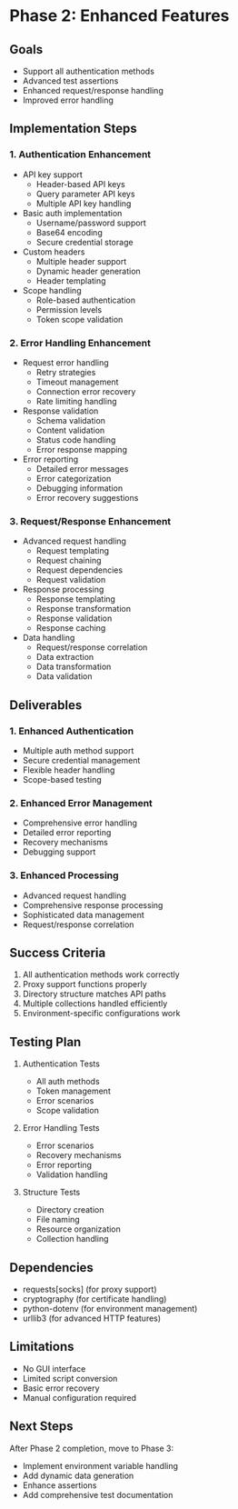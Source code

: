# Phase 2: Enhanced Features

## Goals
- Support all authentication methods
- Advanced test assertions
- Enhanced request/response handling
- Improved error handling

## Implementation Steps

### 1. Authentication Enhancement
- API key support
  - Header-based API keys
  - Query parameter API keys
  - Multiple API key handling
- Basic auth implementation
  - Username/password support
  - Base64 encoding
  - Secure credential storage
- Custom headers
  - Multiple header support
  - Dynamic header generation
  - Header templating
- Scope handling
  - Role-based authentication
  - Permission levels
  - Token scope validation

### 2. Error Handling Enhancement
- Request error handling
  - Retry strategies
  - Timeout management
  - Connection error recovery
  - Rate limiting handling
- Response validation
  - Schema validation
  - Content validation
  - Status code handling
  - Error response mapping
- Error reporting
  - Detailed error messages
  - Error categorization
  - Debugging information
  - Error recovery suggestions

### 3. Request/Response Enhancement
- Advanced request handling
  - Request templating
  - Request chaining
  - Request dependencies
  - Request validation
- Response processing
  - Response templating
  - Response transformation
  - Response validation
  - Response caching
- Data handling
  - Request/response correlation
  - Data extraction
  - Data transformation
  - Data validation

## Deliverables

### 1. Enhanced Authentication
- Multiple auth method support
- Secure credential management
- Flexible header handling
- Scope-based testing

### 2. Enhanced Error Management
- Comprehensive error handling
- Detailed error reporting
- Recovery mechanisms
- Debugging support

### 3. Enhanced Processing
- Advanced request handling
- Comprehensive response processing
- Sophisticated data management
- Request/response correlation

## Success Criteria
1. All authentication methods work correctly
2. Proxy support functions properly
3. Directory structure matches API paths
4. Multiple collections handled efficiently
5. Environment-specific configurations work

## Testing Plan
1. Authentication Tests
   - All auth methods
   - Token management
   - Error scenarios
   - Scope validation

2. Error Handling Tests
   - Error scenarios
   - Recovery mechanisms
   - Error reporting
   - Validation handling

3. Structure Tests
   - Directory creation
   - File naming
   - Resource organization
   - Collection handling

## Dependencies
- requests[socks] (for proxy support)
- cryptography (for certificate handling)
- python-dotenv (for environment management)
- urllib3 (for advanced HTTP features)

## Limitations
- No GUI interface
- Limited script conversion
- Basic error recovery
- Manual configuration required

## Next Steps
After Phase 2 completion, move to Phase 3:
- Implement environment variable handling
- Add dynamic data generation
- Enhance assertions
- Add comprehensive test documentation

